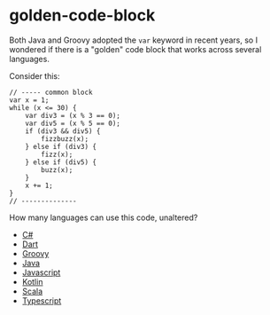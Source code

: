 # golden-code-block

Both Java and Groovy adopted the `var` keyword in recent years, so
I wondered if there is a "golden" code block that works across several
languages.

Consider this:

```
// ----- common block
var x = 1;
while (x <= 30) {
    var div3 = (x % 3 == 0);
    var div5 = (x % 5 == 0);
    if (div3 && div5) {
        fizzbuzz(x);
    } else if (div3) {
        fizz(x);
    } else if (div5) {
        buzz(x);
    }
    x += 1;
}
// -------------- 
```

How many languages can use this code, unaltered?

* [C#](./csharp/Program.cs)
* [Dart](./dart/example.dart)
* [Groovy](./groovy/Example.groovy)
* [Java](./java/Example.java)
* [Javascript](./javascript/example.js)
* [Kotlin](./kotlin/Example.kt)
* [Scala](./scala/Example.scala)
* [Typescript](./typescript/example.ts)
